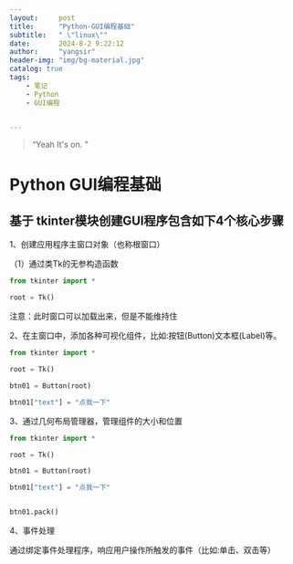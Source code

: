 ```yaml
---
layout:     post
title:      "Python-GUI编程基础"
subtitle:   " \"linux\""
date:       2024-8-2 9:22:12
author:     "yangsir"
header-img: "img/bg-material.jpg"
catalog: true
tags:
    - 笔记
    - Python
    - GUI编程


---
```


> “Yeah It's on. ”


<p id = "build"></p>

# Python GUI编程基础



## 基于 tkinter模块创建GUI程序包含如下4个核心步骤

1、创建应用程序主窗口对象（也称根窗口）

（1）通过类Tk的无参构造函数

```python
from tkinter import *

root = Tk()
```

注意：此时窗口可以加载出来，但是不能维持住



2、在主窗口中，添加各种可视化组件，比如:按钮(Button)文本框(Label)等。

```python
from tkinter import *

root = Tk()

btn01 = Button(root)

btn01["text"] = "点我一下"
```



3、通过几何布局管理器，管理组件的大小和位置

```python
from tkinter import *

root = Tk()

btn01 = Button(root)

btn01["text"] = "点我一下"


btn01.pack()
```

4、事件处理

通过绑定事件处理程序，响应用户操作所触发的事件（比如:单击、双击等）

